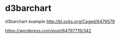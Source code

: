 # d3barchart
d3barchart example
http://bl.ocks.org/Caged/6476579

https://wordpress.com/post/64797719/342

